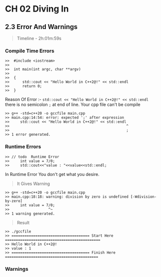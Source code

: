 
# CH 02 Diving In

## 2.3 Error And Warnings

> Timeline - 2h:01m:59s

### Compile Time Errors

    >>  #include <iostream>
    >>  
    >>  int main(int argc, char **argv)
    >>  
    >>  {
    >>      std::cout << "Hello World in C++2@!" << std::endl
    >>      return 0;
    >>  }
Reason Of Error :- `std::cout << "Hello World in C++2@!" << std::endl` there is no semicolon `;` at end of line.
Your cpp file can't be compile

    >> g++ -std=c++20 -o gccfile main.cpp
    >> main.cpp:14:54: error: expected ';' after expression
    >>     std::cout << "Hello World in C++2@!" << std::endl
    >>                                                      ^
    >>                                                      ;
    >> 1 error generated.

### Runtime Errors

    >> // todo  Runtime Error
    >>     int value = 7/0;
    >>     std::cout<<"value : "<<value<<std::endl;
In Runtime Error You don't get what you desire.     
> It Gives Warning

    >> g++ -std=c++20 -o gccfile main.cpp
    >> main.cpp:18:18: warning: division by zero is undefined [-Wdivision-by-zero]
    >>     int value = 7/0;
    >>                  ^~
    >> 1 warning generated.
> Result

    >> ./gccfile
    >> ==================================== Start Here ============================================
    >> Hello World in C++2@!
    >> value : 1
    >> ==================================== Finish Here ===========================================

### Warnings
